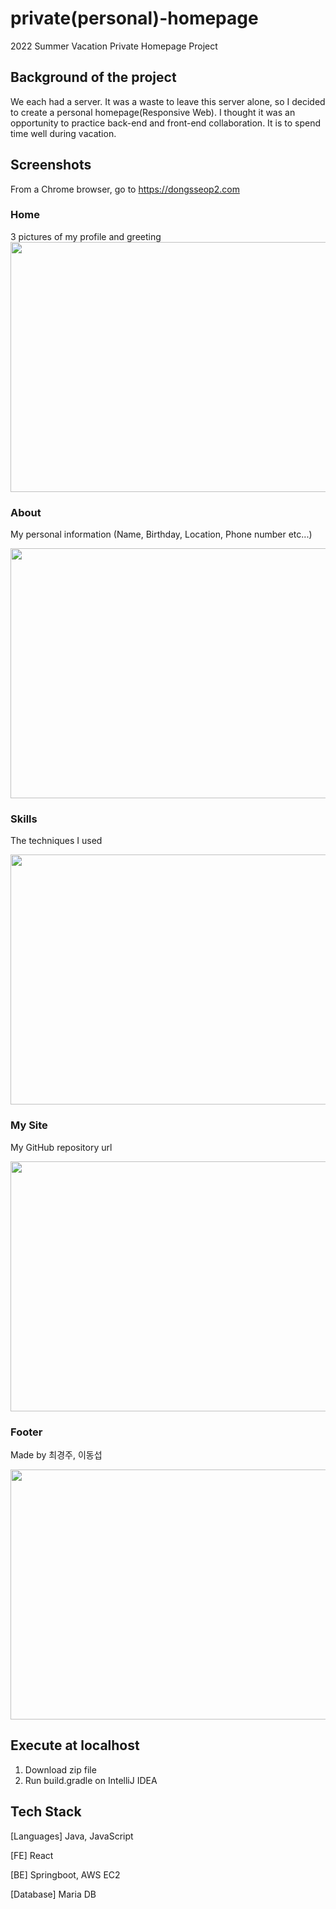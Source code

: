 # private(personal)-homepage
2022 Summer Vacation Private Homepage Project
## Background of the project
We each had a server. It was a waste to leave this server alone, so I decided to create a personal homepage(Responsive Web).
I thought it was an opportunity to practice back-end and front-end collaboration.
It is to spend time well during vacation.

## Screenshots
From a Chrome browser, go to https://dongsseop2.com
### Home
3 pictures of my profile and greeting
<img src="https://user-images.githubusercontent.com/76763417/182359089-e1ee6595-d1e8-47a7-80a4-01814b105bb2.png" width=800 height=400>

### About
My personal information (Name, Birthday, Location, Phone number etc...)

<img src="https://user-images.githubusercontent.com/76763417/182359150-964ebf66-4d0b-4d3f-8b51-963c38955e2f.png" width=800 height=400>

### Skills
The techniques I used

<img src="https://user-images.githubusercontent.com/76763417/182359197-88f5037c-8931-4e83-bb90-0a7d38e8419e.png" width=800 height=400>

### My Site
My GitHub repository url

<img src="https://user-images.githubusercontent.com/76763417/182359233-f3f477e6-8c28-402d-9261-adb3c4787200.png" width=800 height=400>

### Footer
Made by 최경주, 이동섭

<img src="https://user-images.githubusercontent.com/76763417/182359262-1fd02afa-f638-4d44-a9ab-ab6d0a1d521a.png" width=800 height=400>

## Execute at localhost
1. Download zip file
2. Run build.gradle on IntelliJ IDEA

## Tech Stack

[Languages] Java, JavaScript

[FE] React

[BE] Springboot, AWS EC2

[Database] Maria DB
